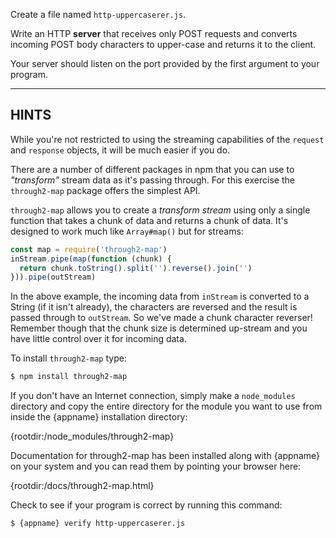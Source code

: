 Create a file named `http-uppercaserer.js`.

Write an HTTP **server** that receives only POST requests and converts incoming POST body characters to upper-case and returns it to the client.

Your server should listen on the port provided by the first argument to your program.

----------------------------------------------------------------------
## HINTS

While you're not restricted to using the streaming capabilities of the `request` and `response` objects, it will be much easier if you do.

There are a number of different packages in npm that you can use to *"transform"* stream data as it's passing through. For this exercise the `through2-map` package offers the simplest API.

`through2-map` allows you to create a *transform stream* using only a single function that takes a chunk of data and returns a chunk of data. It's designed to work much like `Array#map()` but for streams:

```js
const map = require('through2-map')
inStream.pipe(map(function (chunk) {
  return chunk.toString().split('').reverse().join('')
})).pipe(outStream)
```

In the above example, the incoming data from `inStream` is converted to a String (if it isn't already), the characters are reversed and the result is passed through to `outStream`. So we've made a chunk character reverser! Remember though that the chunk size is determined up-stream and you have little control over it for incoming data.

To install `through2-map` type:

```sh
$ npm install through2-map
```

If you don't have an Internet connection, simply make a `node_modules` directory and copy the entire directory for the module you want to use from inside the {appname} installation directory:

  {rootdir:/node_modules/through2-map}

Documentation for through2-map has been installed along with {appname} on your system and you can read them by pointing your browser here:

  {rootdir:/docs/through2-map.html}

Check to see if your program is correct by running this command:

```sh
$ {appname} verify http-uppercaserer.js
```
